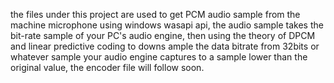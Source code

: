 the files under this project are used to get PCM audio sample from the machine microphone using windows wasapi api, the audio sample takes the bit-rate sample of your PC's audio engine, then using the theory of DPCM and linear predictive coding to downs
ample the data bitrate from 32bits or whatever sample your audio engine captures to a sample lower than the original value, the encoder file will follow soon.

